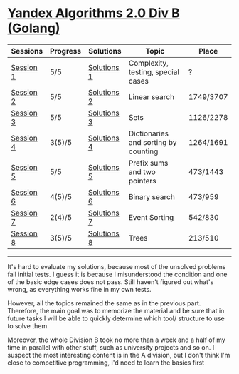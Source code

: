 # [Yandex Algorithms 2.0 Div B (Golang) ](https://yandex.ru/yaintern/algorithm-training_2)

Sessions | Progress | Solutions | Topic | Place
---------- | --------- | ------ | ------ | ------
[Session 1](https://contest.yandex.ru/contest/28730/problems/) | 5/5 | [Solutions 1](https://github.com/Xonesent/Yandex-Algorithms-2.0-Golang/tree/master/Session%201) | Complexity, testing, special cases | ?
[Session 2](https://contest.yandex.ru/contest/28738/problems/) | 5/5 | [Solutions 2](https://github.com/Xonesent/Yandex-Algorithms-2.0-Golang/tree/master/Session%202) | Linear search | 1749/3707
[Session 3](https://contest.yandex.ru/contest/28964/problems/) | 5/5 | [Solutions 3](https://github.com/Xonesent/Yandex-Algorithms-2.0-Golang/tree/master/Session%203) | Sets | 1126/2278
[Session 4](https://contest.yandex.ru/contest/28970/problems/) | 3(5)/5 | [Solutions 4](https://github.com/Xonesent/Yandex-Algorithms-2.0-Golang/tree/master/Session%204)  | Dictionaries and sorting by counting | 1264/1691
[Session 5](https://contest.yandex.ru/contest/29075/problems/) | 5/5 | [Solutions 5](https://github.com/Xonesent/Yandex-Algorithms-2.0-Golang/tree/master/Session%205) | Prefix sums and two pointers | 473/1443
[Session 6](https://contest.yandex.ru/contest/29188/problems/) | 4(5)/5 | [Solutions 6](https://github.com/Xonesent/Yandex-Algorithms-2.0-Golang/tree/master/Session%206) | Binary search | 473/959
[Session 7](https://contest.yandex.ru/contest/29396/problems/) | 2(4)/5 | [Solutions 7](https://github.com/Xonesent/Yandex-Algorithms-2.0-Golang/tree/master/Session%207) | Event Sorting | 542/830
[Session 8](https://contest.yandex.ru/contest/29403/problems/) | 3(5)/5 | [Solutions 8](https://github.com/Xonesent/Yandex-Algorithms-2.0-Golang/tree/master/Session%208) | Trees | 213/510

_____

It's hard to evaluate my solutions, because most of the unsolved problems fail initial tests. I guess it is because I misunderstood the condition and one of the basic edge cases does not pass. Still haven't figured out what's wrong, as everything works fine in my own tests. 

However, all the topics remained the same as in the previous part. Therefore, the main goal was to memorize the material and be sure that in future tasks I will be able to quickly determine which tool/ structure to use to solve them.

Moreover, the whole Division B took no more than a week and a half of my time in parallel with other stuff, such as university projects and so on. I suspect the most interesting content is in the A division, but I don't think I'm close to competitive programming, I'd need to learn the basics first
